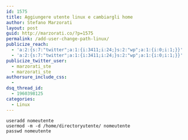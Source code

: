 ```yaml
---
id: 1575
title: Aggiungere utente linux e cambiargli home
author: Stefano Marzorati
layout: post
guid: http://marzorati.co/?p=1575
permalink: /add-user-change-path-linux/
publicize_reach:
  - 'a:2:{s:7:"twitter";a:1:{i:3411;i:24;}s:2:"wp";a:1:{i:0;i:1;}}'
  - 'a:2:{s:7:"twitter";a:1:{i:3411;i:24;}s:2:"wp";a:1:{i:0;i:1;}}'
publicize_twitter_user:
  - marzorati_ste
  - marzorati_ste
authorsure_include_css:
  - 
dsq_thread_id:
  - 1960398125
categories:
  - Linux
---
```

`useradd nomeutente`  
`usermod -m -d /home/directoryutente/ nomeutente`  
`passwd nomeutente`